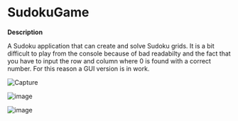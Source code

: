 # SudokuGame

**Description**

A Sudoku application that can create and solve Sudoku grids.
It is a bit difficult to play from the console because of bad readabilty and the fact that you have to input the row and column where 0 is found with a correct number.
For this reason a GUI version is in work.

![Capture](https://user-images.githubusercontent.com/17747067/133142481-6bb0636b-eb18-473e-be44-5b5482c35d11.PNG)

![image](https://user-images.githubusercontent.com/17747067/133142413-3988cf72-5b72-4b6f-8189-5229d21a604c.png)

![image](https://user-images.githubusercontent.com/17747067/133143413-04280130-3a2f-4796-8a92-ac12225be148.png)
